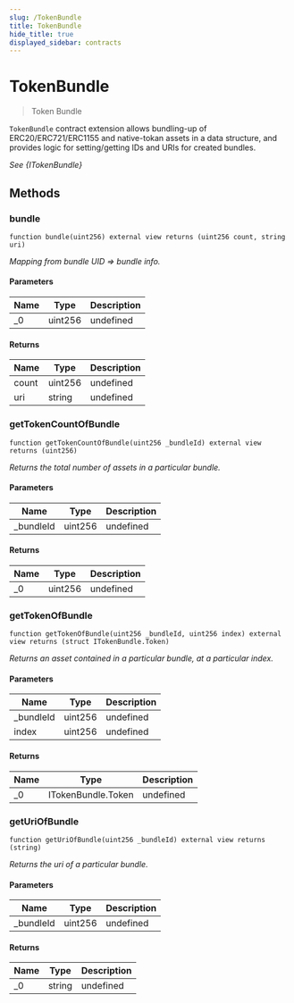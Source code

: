 ```yaml
---
slug: /TokenBundle
title: TokenBundle
hide_title: true
displayed_sidebar: contracts
---
```


# TokenBundle

> Token Bundle

`TokenBundle` contract extension allows bundling-up of ERC20/ERC721/ERC1155 and native-tokan assets in a data structure, and provides logic for setting/getting IDs and URIs for created bundles.

_See {ITokenBundle}_

## Methods

### bundle

```solidity
function bundle(uint256) external view returns (uint256 count, string uri)
```

_Mapping from bundle UID =&gt; bundle info._

#### Parameters

| Name | Type    | Description |
| ---- | ------- | ----------- |
| \_0  | uint256 | undefined   |

#### Returns

| Name  | Type    | Description |
| ----- | ------- | ----------- |
| count | uint256 | undefined   |
| uri   | string  | undefined   |

### getTokenCountOfBundle

```solidity
function getTokenCountOfBundle(uint256 _bundleId) external view returns (uint256)
```

_Returns the total number of assets in a particular bundle._

#### Parameters

| Name       | Type    | Description |
| ---------- | ------- | ----------- |
| \_bundleId | uint256 | undefined   |

#### Returns

| Name | Type    | Description |
| ---- | ------- | ----------- |
| \_0  | uint256 | undefined   |

### getTokenOfBundle

```solidity
function getTokenOfBundle(uint256 _bundleId, uint256 index) external view returns (struct ITokenBundle.Token)
```

_Returns an asset contained in a particular bundle, at a particular index._

#### Parameters

| Name       | Type    | Description |
| ---------- | ------- | ----------- |
| \_bundleId | uint256 | undefined   |
| index      | uint256 | undefined   |

#### Returns

| Name | Type               | Description |
| ---- | ------------------ | ----------- |
| \_0  | ITokenBundle.Token | undefined   |

### getUriOfBundle

```solidity
function getUriOfBundle(uint256 _bundleId) external view returns (string)
```

_Returns the uri of a particular bundle._

#### Parameters

| Name       | Type    | Description |
| ---------- | ------- | ----------- |
| \_bundleId | uint256 | undefined   |

#### Returns

| Name | Type   | Description |
| ---- | ------ | ----------- |
| \_0  | string | undefined   |
